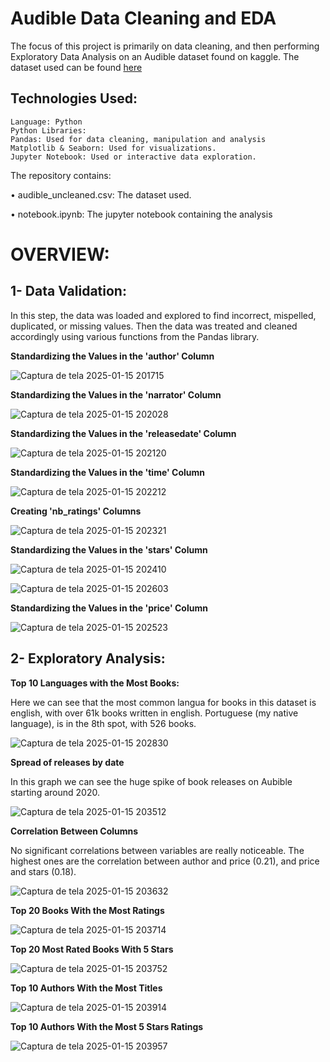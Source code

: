 # Audible Data Cleaning and EDA
The focus of this project is primarily on data cleaning, and then performing Exploratory Data Analysis on an Audible dataset found on kaggle. The dataset used can be found [here](https://www.kaggle.com/datasets/snehangsude/audible-dataset?select=audible_uncleaned.csv)

## Technologies Used:


    Language: Python
    Python Libraries:
    Pandas: Used for data cleaning, manipulation and analysis
    Matplotlib & Seaborn: Used for visualizations.
    Jupyter Notebook: Used or interactive data exploration.

The repository contains:

• audible_uncleaned.csv: The dataset used.

• notebook.ipynb: The jupyter notebook containing the analysis

# OVERVIEW:

## 1- Data Validation:

In this step, the data was loaded and explored to find incorrect, mispelled, duplicated, or missing values. Then the data was treated and cleaned accordingly using various functions from the Pandas library.

**Standardizing the Values in the 'author' Column**

![Captura de tela 2025-01-15 201715](https://github.com/user-attachments/assets/78fcbff1-b532-4966-8041-c8d978348a43)

**Standardizing the Values in the 'narrator' Column**

![Captura de tela 2025-01-15 202028](https://github.com/user-attachments/assets/62c3a4a2-a2df-429e-beed-8d548550c883)

**Standardizing the Values in the 'releasedate' Column**

![Captura de tela 2025-01-15 202120](https://github.com/user-attachments/assets/3736a6ca-2cee-4f2a-81f3-624e19491a7f)

**Standardizing the Values in the 'time' Column**

![Captura de tela 2025-01-15 202212](https://github.com/user-attachments/assets/6d4df78e-9a9f-4496-9a29-8194c3e44f5a)

**Creating 'nb_ratings' Columns**

![Captura de tela 2025-01-15 202321](https://github.com/user-attachments/assets/0e5547a5-eabd-4dfd-9313-f2d3d459c3d0)

**Standardizing the Values in the 'stars' Column**

![Captura de tela 2025-01-15 202410](https://github.com/user-attachments/assets/6440f39c-e904-49d2-9f07-b62df371bace)

![Captura de tela 2025-01-15 202603](https://github.com/user-attachments/assets/20242650-7c78-4018-a5da-1dcb352672da)

**Standardizing the Values in the 'price' Column**

![Captura de tela 2025-01-15 202523](https://github.com/user-attachments/assets/619a4dd4-3381-4340-8e33-fc86b880d658)

## 2- Exploratory Analysis:

**Top 10 Languages with the Most Books:**

Here we can see that the most common langua for books in this dataset is english, with over 61k books written in english. Portuguese (my native language), is in the 8th spot, with 526 books.

![Captura de tela 2025-01-15 202830](https://github.com/user-attachments/assets/d76f8dde-7f8e-4b57-b851-d1975bf1a2e3)

**Spread of releases by date**

In this graph we can see the huge spike of book releases on Aubible starting around 2020.

![Captura de tela 2025-01-15 203512](https://github.com/user-attachments/assets/94987611-2b19-4aa5-b09a-b7a19fd2ab47)

**Correlation Between Columns**

No significant correlations between variables are really noticeable. The highest ones are the correlation between author and price (0.21), and price and stars (0.18). 

![Captura de tela 2025-01-15 203632](https://github.com/user-attachments/assets/d3d3550a-19f7-40f9-94b0-33ac33ba1d21)

**Top 20 Books With the Most Ratings**

![Captura de tela 2025-01-15 203714](https://github.com/user-attachments/assets/257d0c30-38ac-4e6a-af47-e598f7572719)

**Top 20 Most Rated Books With 5 Stars**

![Captura de tela 2025-01-15 203752](https://github.com/user-attachments/assets/fba07671-2849-4d0e-aac2-a4cc968535cc)

**Top 10 Authors With the Most Titles**

![Captura de tela 2025-01-15 203914](https://github.com/user-attachments/assets/22633fcd-1c51-4cd8-9a03-b8ec13d950cf)

**Top 10 Authors With the Most 5 Stars Ratings**

![Captura de tela 2025-01-15 203957](https://github.com/user-attachments/assets/f83fdcdc-60de-43e1-9624-2c097ad75e23)
